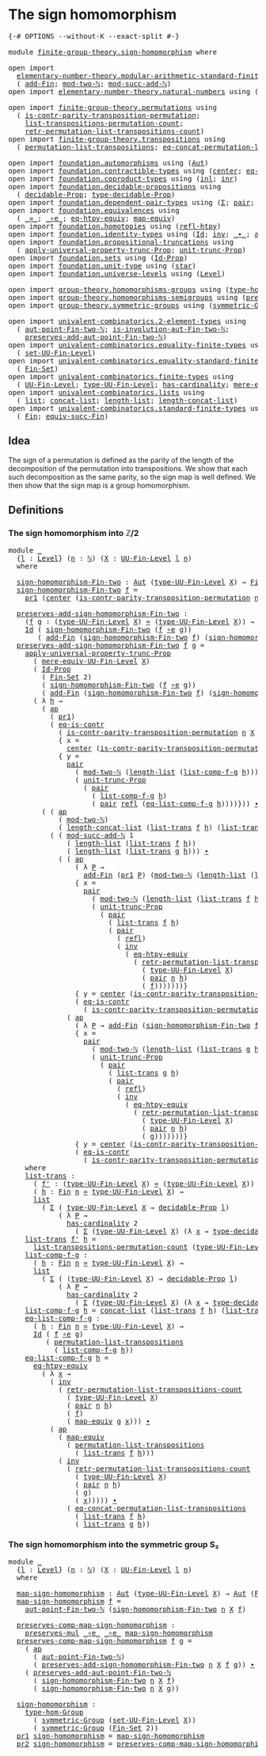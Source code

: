 # The sign homomorphism

<pre class="Agda"><a id="34" class="Symbol">{-#</a> <a id="38" class="Keyword">OPTIONS</a> <a id="46" class="Pragma">--without-K</a> <a id="58" class="Pragma">--exact-split</a> <a id="72" class="Symbol">#-}</a>

<a id="77" class="Keyword">module</a> <a id="84" href="finite-group-theory.sign-homomorphism.html" class="Module">finite-group-theory.sign-homomorphism</a> <a id="122" class="Keyword">where</a>

<a id="129" class="Keyword">open</a> <a id="134" class="Keyword">import</a>
  <a id="143" href="elementary-number-theory.modular-arithmetic-standard-finite-types.html" class="Module">elementary-number-theory.modular-arithmetic-standard-finite-types</a> <a id="209" class="Keyword">using</a>
  <a id="217" class="Symbol">(</a> <a id="219" href="elementary-number-theory.modular-arithmetic-standard-finite-types.html#6155" class="Function">add-Fin</a><a id="226" class="Symbol">;</a> <a id="228" href="elementary-number-theory.modular-arithmetic-standard-finite-types.html#2999" class="Function">mod-two-ℕ</a><a id="237" class="Symbol">;</a> <a id="239" href="elementary-number-theory.modular-arithmetic-standard-finite-types.html#7338" class="Function">mod-succ-add-ℕ</a><a id="253" class="Symbol">)</a>
<a id="255" class="Keyword">open</a> <a id="260" class="Keyword">import</a> <a id="267" href="elementary-number-theory.natural-numbers.html" class="Module">elementary-number-theory.natural-numbers</a> <a id="308" class="Keyword">using</a> <a id="314" class="Symbol">(</a><a id="315" href="elementary-number-theory.natural-numbers.html#1444" class="Datatype">ℕ</a><a id="316" class="Symbol">)</a>

<a id="319" class="Keyword">open</a> <a id="324" class="Keyword">import</a> <a id="331" href="finite-group-theory.permutations.html" class="Module">finite-group-theory.permutations</a> <a id="364" class="Keyword">using</a>
  <a id="372" class="Symbol">(</a> <a id="374" href="finite-group-theory.permutations.html#18431" class="Function">is-contr-parity-transposition-permutation</a><a id="415" class="Symbol">;</a>
    <a id="421" href="finite-group-theory.permutations.html#16417" class="Function">list-transpositions-permutation-count</a><a id="458" class="Symbol">;</a>
    <a id="464" href="finite-group-theory.permutations.html#16883" class="Function">retr-permutation-list-transpositions-count</a><a id="506" class="Symbol">)</a>
<a id="508" class="Keyword">open</a> <a id="513" class="Keyword">import</a> <a id="520" href="finite-group-theory.transpositions.html" class="Module">finite-group-theory.transpositions</a> <a id="555" class="Keyword">using</a>
  <a id="563" class="Symbol">(</a> <a id="565" href="finite-group-theory.transpositions.html#9653" class="Function">permutation-list-transpositions</a><a id="596" class="Symbol">;</a> <a id="598" href="finite-group-theory.transpositions.html#9865" class="Function">eq-concat-permutation-list-transpositions</a><a id="639" class="Symbol">)</a>

<a id="642" class="Keyword">open</a> <a id="647" class="Keyword">import</a> <a id="654" href="foundation.automorphisms.html" class="Module">foundation.automorphisms</a> <a id="679" class="Keyword">using</a> <a id="685" class="Symbol">(</a><a id="686" href="foundation.automorphisms.html#1210" class="Function">Aut</a><a id="689" class="Symbol">)</a>
<a id="691" class="Keyword">open</a> <a id="696" class="Keyword">import</a> <a id="703" href="foundation.contractible-types.html" class="Module">foundation.contractible-types</a> <a id="733" class="Keyword">using</a> <a id="739" class="Symbol">(</a><a id="740" href="foundation-core.contractible-types.html#1018" class="Function">center</a><a id="746" class="Symbol">;</a> <a id="748" href="foundation-core.contractible-types.html#1232" class="Function">eq-is-contr</a><a id="759" class="Symbol">)</a>
<a id="761" class="Keyword">open</a> <a id="766" class="Keyword">import</a> <a id="773" href="foundation.coproduct-types.html" class="Module">foundation.coproduct-types</a> <a id="800" class="Keyword">using</a> <a id="806" class="Symbol">(</a><a id="807" href="foundation.coproduct-types.html#1239" class="InductiveConstructor">inl</a><a id="810" class="Symbol">;</a> <a id="812" href="foundation.coproduct-types.html#1262" class="InductiveConstructor">inr</a><a id="815" class="Symbol">)</a>
<a id="817" class="Keyword">open</a> <a id="822" class="Keyword">import</a> <a id="829" href="foundation.decidable-propositions.html" class="Module">foundation.decidable-propositions</a> <a id="863" class="Keyword">using</a>
  <a id="871" class="Symbol">(</a> <a id="873" href="foundation.decidable-propositions.html#1883" class="Function">decidable-Prop</a><a id="887" class="Symbol">;</a> <a id="889" href="foundation.decidable-propositions.html#2141" class="Function">type-decidable-Prop</a><a id="908" class="Symbol">)</a>
<a id="910" class="Keyword">open</a> <a id="915" class="Keyword">import</a> <a id="922" href="foundation.dependent-pair-types.html" class="Module">foundation.dependent-pair-types</a> <a id="954" class="Keyword">using</a> <a id="960" class="Symbol">(</a><a id="961" href="foundation-core.dependent-pair-types.html#502" class="Record">Σ</a><a id="962" class="Symbol">;</a> <a id="964" href="foundation-core.dependent-pair-types.html#575" class="InductiveConstructor">pair</a><a id="968" class="Symbol">;</a> <a id="970" href="foundation-core.dependent-pair-types.html#592" class="Field">pr1</a><a id="973" class="Symbol">;</a> <a id="975" href="foundation-core.dependent-pair-types.html#604" class="Field">pr2</a><a id="978" class="Symbol">)</a>
<a id="980" class="Keyword">open</a> <a id="985" class="Keyword">import</a> <a id="992" href="foundation.equivalences.html" class="Module">foundation.equivalences</a> <a id="1016" class="Keyword">using</a>
  <a id="1024" class="Symbol">(</a> <a id="1026" href="foundation-core.equivalences.html#1607" class="Function Operator">_≃_</a><a id="1029" class="Symbol">;</a> <a id="1031" href="foundation-core.equivalences.html#7843" class="Function Operator">_∘e_</a><a id="1035" class="Symbol">;</a> <a id="1037" href="foundation.equivalences.html#14717" class="Function">eq-htpy-equiv</a><a id="1050" class="Symbol">;</a> <a id="1052" href="foundation-core.equivalences.html#1807" class="Function">map-equiv</a><a id="1061" class="Symbol">)</a>
<a id="1063" class="Keyword">open</a> <a id="1068" class="Keyword">import</a> <a id="1075" href="foundation.homotopies.html" class="Module">foundation.homotopies</a> <a id="1097" class="Keyword">using</a> <a id="1103" class="Symbol">(</a><a id="1104" href="foundation-core.homotopies.html#632" class="Function">refl-htpy</a><a id="1113" class="Symbol">)</a>
<a id="1115" class="Keyword">open</a> <a id="1120" class="Keyword">import</a> <a id="1127" href="foundation.identity-types.html" class="Module">foundation.identity-types</a> <a id="1153" class="Keyword">using</a> <a id="1159" class="Symbol">(</a><a id="1160" href="foundation-core.identity-types.html#641" class="Datatype">Id</a><a id="1162" class="Symbol">;</a> <a id="1164" href="foundation-core.identity-types.html#1552" class="Function">inv</a><a id="1167" class="Symbol">;</a> <a id="1169" href="foundation-core.identity-types.html#1239" class="Function Operator">_∙_</a><a id="1172" class="Symbol">;</a> <a id="1174" href="foundation-core.identity-types.html#2853" class="Function">ap</a><a id="1176" class="Symbol">;</a> <a id="1178" href="foundation-core.identity-types.html#694" class="InductiveConstructor">refl</a><a id="1182" class="Symbol">)</a>
<a id="1184" class="Keyword">open</a> <a id="1189" class="Keyword">import</a> <a id="1196" href="foundation.propositional-truncations.html" class="Module">foundation.propositional-truncations</a> <a id="1233" class="Keyword">using</a>
  <a id="1241" class="Symbol">(</a> <a id="1243" href="foundation.propositional-truncations.html#5581" class="Function">apply-universal-property-trunc-Prop</a><a id="1278" class="Symbol">;</a> <a id="1280" href="foundation.propositional-truncations.html#2096" class="Function">unit-trunc-Prop</a><a id="1295" class="Symbol">)</a>
<a id="1297" class="Keyword">open</a> <a id="1302" class="Keyword">import</a> <a id="1309" href="foundation.sets.html" class="Module">foundation.sets</a> <a id="1325" class="Keyword">using</a> <a id="1331" class="Symbol">(</a><a id="1332" href="foundation-core.sets.html#1407" class="Function">Id-Prop</a><a id="1339" class="Symbol">)</a>
<a id="1341" class="Keyword">open</a> <a id="1346" class="Keyword">import</a> <a id="1353" href="foundation.unit-type.html" class="Module">foundation.unit-type</a> <a id="1374" class="Keyword">using</a> <a id="1380" class="Symbol">(</a><a id="1381" href="foundation.unit-type.html#999" class="InductiveConstructor">star</a><a id="1385" class="Symbol">)</a>
<a id="1387" class="Keyword">open</a> <a id="1392" class="Keyword">import</a> <a id="1399" href="foundation.universe-levels.html" class="Module">foundation.universe-levels</a> <a id="1426" class="Keyword">using</a> <a id="1432" class="Symbol">(</a><a id="1433" href="Agda.Primitive.html#597" class="Postulate">Level</a><a id="1438" class="Symbol">)</a>

<a id="1441" class="Keyword">open</a> <a id="1446" class="Keyword">import</a> <a id="1453" href="group-theory.homomorphisms-groups.html" class="Module">group-theory.homomorphisms-groups</a> <a id="1487" class="Keyword">using</a> <a id="1493" class="Symbol">(</a><a id="1494" href="group-theory.homomorphisms-groups.html#1566" class="Function">type-hom-Group</a><a id="1508" class="Symbol">)</a>
<a id="1510" class="Keyword">open</a> <a id="1515" class="Keyword">import</a> <a id="1522" href="group-theory.homomorphisms-semigroups.html" class="Module">group-theory.homomorphisms-semigroups</a> <a id="1560" class="Keyword">using</a> <a id="1566" class="Symbol">(</a><a id="1567" href="group-theory.homomorphisms-semigroups.html#1311" class="Function">preserves-mul</a><a id="1580" class="Symbol">)</a>
<a id="1582" class="Keyword">open</a> <a id="1587" class="Keyword">import</a> <a id="1594" href="group-theory.symmetric-groups.html" class="Module">group-theory.symmetric-groups</a> <a id="1624" class="Keyword">using</a> <a id="1630" class="Symbol">(</a><a id="1631" href="group-theory.symmetric-groups.html#2105" class="Function">symmetric-Group</a><a id="1646" class="Symbol">)</a>

<a id="1649" class="Keyword">open</a> <a id="1654" class="Keyword">import</a> <a id="1661" href="univalent-combinatorics.2-element-types.html" class="Module">univalent-combinatorics.2-element-types</a> <a id="1701" class="Keyword">using</a>
  <a id="1709" class="Symbol">(</a> <a id="1711" href="univalent-combinatorics.2-element-types.html#7887" class="Function">aut-point-Fin-two-ℕ</a><a id="1730" class="Symbol">;</a> <a id="1732" href="univalent-combinatorics.2-element-types.html#19792" class="Function">is-involution-aut-Fin-two-ℕ</a><a id="1759" class="Symbol">;</a>
    <a id="1765" href="univalent-combinatorics.2-element-types.html#26475" class="Function">preserves-add-aut-point-Fin-two-ℕ</a><a id="1798" class="Symbol">)</a>
<a id="1800" class="Keyword">open</a> <a id="1805" class="Keyword">import</a> <a id="1812" href="univalent-combinatorics.equality-finite-types.html" class="Module">univalent-combinatorics.equality-finite-types</a> <a id="1858" class="Keyword">using</a>
  <a id="1866" class="Symbol">(</a> <a id="1868" href="univalent-combinatorics.equality-finite-types.html#2518" class="Function">set-UU-Fin-Level</a><a id="1884" class="Symbol">)</a>
<a id="1886" class="Keyword">open</a> <a id="1891" class="Keyword">import</a> <a id="1898" href="univalent-combinatorics.equality-standard-finite-types.html" class="Module">univalent-combinatorics.equality-standard-finite-types</a> <a id="1953" class="Keyword">using</a>
  <a id="1961" class="Symbol">(</a> <a id="1963" href="univalent-combinatorics.equality-standard-finite-types.html#3681" class="Function">Fin-Set</a><a id="1970" class="Symbol">)</a>
<a id="1972" class="Keyword">open</a> <a id="1977" class="Keyword">import</a> <a id="1984" href="univalent-combinatorics.finite-types.html" class="Module">univalent-combinatorics.finite-types</a> <a id="2021" class="Keyword">using</a>
  <a id="2029" class="Symbol">(</a> <a id="2031" href="univalent-combinatorics.finite-types.html#4569" class="Function">UU-Fin-Level</a><a id="2043" class="Symbol">;</a> <a id="2045" href="univalent-combinatorics.finite-types.html#4664" class="Function">type-UU-Fin-Level</a><a id="2062" class="Symbol">;</a> <a id="2064" href="univalent-combinatorics.finite-types.html#4392" class="Function">has-cardinality</a><a id="2079" class="Symbol">;</a> <a id="2081" href="univalent-combinatorics.finite-types.html#4770" class="Function">mere-equiv-UU-Fin-Level</a><a id="2104" class="Symbol">)</a>
<a id="2106" class="Keyword">open</a> <a id="2111" class="Keyword">import</a> <a id="2118" href="univalent-combinatorics.lists.html" class="Module">univalent-combinatorics.lists</a> <a id="2148" class="Keyword">using</a>
  <a id="2156" class="Symbol">(</a> <a id="2158" href="univalent-combinatorics.lists.html#2152" class="Datatype">list</a><a id="2162" class="Symbol">;</a> <a id="2164" href="univalent-combinatorics.lists.html#2847" class="Function">concat-list</a><a id="2175" class="Symbol">;</a> <a id="2177" href="univalent-combinatorics.lists.html#2635" class="Function">length-list</a><a id="2188" class="Symbol">;</a> <a id="2190" href="univalent-combinatorics.lists.html#10723" class="Function">length-concat-list</a><a id="2208" class="Symbol">)</a>
<a id="2210" class="Keyword">open</a> <a id="2215" class="Keyword">import</a> <a id="2222" href="univalent-combinatorics.standard-finite-types.html" class="Module">univalent-combinatorics.standard-finite-types</a> <a id="2268" class="Keyword">using</a>
  <a id="2276" class="Symbol">(</a> <a id="2278" href="univalent-combinatorics.standard-finite-types.html#2085" class="Function">Fin</a><a id="2281" class="Symbol">;</a> <a id="2283" href="univalent-combinatorics.standard-finite-types.html#11714" class="Function">equiv-succ-Fin</a><a id="2297" class="Symbol">)</a>
</pre>
## Idea

The sign of a permutation is defined as the parity of the length of the decomposition of the permutation into transpositions. We show that each such decomposition as the same parity, so the sign map is well defined. We then show that the sign map is a group homomorphism.

## Definitions

### The sign homomorphism into ℤ/2

<pre class="Agda"><a id="2646" class="Keyword">module</a> <a id="2653" href="finite-group-theory.sign-homomorphism.html#2653" class="Module">_</a>
  <a id="2657" class="Symbol">{</a><a id="2658" href="finite-group-theory.sign-homomorphism.html#2658" class="Bound">l</a> <a id="2660" class="Symbol">:</a> <a id="2662" href="Agda.Primitive.html#597" class="Postulate">Level</a><a id="2667" class="Symbol">}</a> <a id="2669" class="Symbol">(</a><a id="2670" href="finite-group-theory.sign-homomorphism.html#2670" class="Bound">n</a> <a id="2672" class="Symbol">:</a> <a id="2674" href="elementary-number-theory.natural-numbers.html#1444" class="Datatype">ℕ</a><a id="2675" class="Symbol">)</a> <a id="2677" class="Symbol">(</a><a id="2678" href="finite-group-theory.sign-homomorphism.html#2678" class="Bound">X</a> <a id="2680" class="Symbol">:</a> <a id="2682" href="univalent-combinatorics.finite-types.html#4569" class="Function">UU-Fin-Level</a> <a id="2695" href="finite-group-theory.sign-homomorphism.html#2658" class="Bound">l</a> <a id="2697" href="finite-group-theory.sign-homomorphism.html#2670" class="Bound">n</a><a id="2698" class="Symbol">)</a> 
  <a id="2703" class="Keyword">where</a>

  <a id="2712" href="finite-group-theory.sign-homomorphism.html#2712" class="Function">sign-homomorphism-Fin-two</a> <a id="2738" class="Symbol">:</a> <a id="2740" href="foundation.automorphisms.html#1210" class="Function">Aut</a> <a id="2744" class="Symbol">(</a><a id="2745" href="univalent-combinatorics.finite-types.html#4664" class="Function">type-UU-Fin-Level</a> <a id="2763" href="finite-group-theory.sign-homomorphism.html#2678" class="Bound">X</a><a id="2764" class="Symbol">)</a> <a id="2766" class="Symbol">→</a> <a id="2768" href="univalent-combinatorics.standard-finite-types.html#2085" class="Function">Fin</a> <a id="2772" class="Number">2</a>
  <a id="2776" href="finite-group-theory.sign-homomorphism.html#2712" class="Function">sign-homomorphism-Fin-two</a> <a id="2802" href="finite-group-theory.sign-homomorphism.html#2802" class="Bound">f</a> <a id="2804" class="Symbol">=</a>
    <a id="2810" href="foundation-core.dependent-pair-types.html#592" class="Field">pr1</a> <a id="2814" class="Symbol">(</a><a id="2815" href="foundation-core.contractible-types.html#1018" class="Function">center</a> <a id="2822" class="Symbol">(</a><a id="2823" href="finite-group-theory.permutations.html#18431" class="Function">is-contr-parity-transposition-permutation</a> <a id="2865" href="finite-group-theory.sign-homomorphism.html#2670" class="Bound">n</a> <a id="2867" href="finite-group-theory.sign-homomorphism.html#2678" class="Bound">X</a> <a id="2869" href="finite-group-theory.sign-homomorphism.html#2802" class="Bound">f</a><a id="2870" class="Symbol">))</a>

  <a id="2876" href="finite-group-theory.sign-homomorphism.html#2876" class="Function">preserves-add-sign-homomorphism-Fin-two</a> <a id="2916" class="Symbol">:</a>
    <a id="2922" class="Symbol">(</a><a id="2923" href="finite-group-theory.sign-homomorphism.html#2923" class="Bound">f</a> <a id="2925" href="finite-group-theory.sign-homomorphism.html#2925" class="Bound">g</a> <a id="2927" class="Symbol">:</a> <a id="2929" class="Symbol">(</a><a id="2930" href="univalent-combinatorics.finite-types.html#4664" class="Function">type-UU-Fin-Level</a> <a id="2948" href="finite-group-theory.sign-homomorphism.html#2678" class="Bound">X</a><a id="2949" class="Symbol">)</a> <a id="2951" href="foundation-core.equivalences.html#1607" class="Function Operator">≃</a> <a id="2953" class="Symbol">(</a><a id="2954" href="univalent-combinatorics.finite-types.html#4664" class="Function">type-UU-Fin-Level</a> <a id="2972" href="finite-group-theory.sign-homomorphism.html#2678" class="Bound">X</a><a id="2973" class="Symbol">))</a> <a id="2976" class="Symbol">→</a>
    <a id="2982" href="foundation-core.identity-types.html#641" class="Datatype">Id</a> <a id="2985" class="Symbol">(</a> <a id="2987" href="finite-group-theory.sign-homomorphism.html#2712" class="Function">sign-homomorphism-Fin-two</a> <a id="3013" class="Symbol">(</a><a id="3014" href="finite-group-theory.sign-homomorphism.html#2923" class="Bound">f</a> <a id="3016" href="foundation-core.equivalences.html#7843" class="Function Operator">∘e</a> <a id="3019" href="finite-group-theory.sign-homomorphism.html#2925" class="Bound">g</a><a id="3020" class="Symbol">))</a>
       <a id="3030" class="Symbol">(</a> <a id="3032" href="elementary-number-theory.modular-arithmetic-standard-finite-types.html#6155" class="Function">add-Fin</a> <a id="3040" class="Symbol">(</a><a id="3041" href="finite-group-theory.sign-homomorphism.html#2712" class="Function">sign-homomorphism-Fin-two</a> <a id="3067" href="finite-group-theory.sign-homomorphism.html#2923" class="Bound">f</a><a id="3068" class="Symbol">)</a> <a id="3070" class="Symbol">(</a><a id="3071" href="finite-group-theory.sign-homomorphism.html#2712" class="Function">sign-homomorphism-Fin-two</a> <a id="3097" href="finite-group-theory.sign-homomorphism.html#2925" class="Bound">g</a><a id="3098" class="Symbol">))</a>
  <a id="3103" href="finite-group-theory.sign-homomorphism.html#2876" class="Function">preserves-add-sign-homomorphism-Fin-two</a> <a id="3143" href="finite-group-theory.sign-homomorphism.html#3143" class="Bound">f</a> <a id="3145" href="finite-group-theory.sign-homomorphism.html#3145" class="Bound">g</a> <a id="3147" class="Symbol">=</a>
    <a id="3153" href="foundation.propositional-truncations.html#5581" class="Function">apply-universal-property-trunc-Prop</a>
      <a id="3195" class="Symbol">(</a> <a id="3197" href="univalent-combinatorics.finite-types.html#4770" class="Function">mere-equiv-UU-Fin-Level</a> <a id="3221" href="finite-group-theory.sign-homomorphism.html#2678" class="Bound">X</a><a id="3222" class="Symbol">)</a>
      <a id="3230" class="Symbol">(</a> <a id="3232" href="foundation-core.sets.html#1407" class="Function">Id-Prop</a>
        <a id="3248" class="Symbol">(</a> <a id="3250" href="univalent-combinatorics.equality-standard-finite-types.html#3681" class="Function">Fin-Set</a> <a id="3258" class="Number">2</a><a id="3259" class="Symbol">)</a>
        <a id="3269" class="Symbol">(</a> <a id="3271" href="finite-group-theory.sign-homomorphism.html#2712" class="Function">sign-homomorphism-Fin-two</a> <a id="3297" class="Symbol">(</a><a id="3298" href="finite-group-theory.sign-homomorphism.html#3143" class="Bound">f</a> <a id="3300" href="foundation-core.equivalences.html#7843" class="Function Operator">∘e</a> <a id="3303" href="finite-group-theory.sign-homomorphism.html#3145" class="Bound">g</a><a id="3304" class="Symbol">))</a>
        <a id="3315" class="Symbol">(</a> <a id="3317" href="elementary-number-theory.modular-arithmetic-standard-finite-types.html#6155" class="Function">add-Fin</a> <a id="3325" class="Symbol">(</a><a id="3326" href="finite-group-theory.sign-homomorphism.html#2712" class="Function">sign-homomorphism-Fin-two</a> <a id="3352" href="finite-group-theory.sign-homomorphism.html#3143" class="Bound">f</a><a id="3353" class="Symbol">)</a> <a id="3355" class="Symbol">(</a><a id="3356" href="finite-group-theory.sign-homomorphism.html#2712" class="Function">sign-homomorphism-Fin-two</a> <a id="3382" href="finite-group-theory.sign-homomorphism.html#3145" class="Bound">g</a><a id="3383" class="Symbol">)))</a>
      <a id="3393" class="Symbol">(</a> <a id="3395" class="Symbol">λ</a> <a id="3397" href="finite-group-theory.sign-homomorphism.html#3397" class="Bound">h</a> <a id="3399" class="Symbol">→</a>
        <a id="3409" class="Symbol">(</a> <a id="3411" href="foundation-core.identity-types.html#2853" class="Function">ap</a>
          <a id="3424" class="Symbol">(</a> <a id="3426" href="foundation-core.dependent-pair-types.html#592" class="Field">pr1</a><a id="3429" class="Symbol">)</a>
          <a id="3441" class="Symbol">(</a> <a id="3443" href="foundation-core.contractible-types.html#1232" class="Function">eq-is-contr</a>
            <a id="3467" class="Symbol">(</a> <a id="3469" href="finite-group-theory.permutations.html#18431" class="Function">is-contr-parity-transposition-permutation</a> <a id="3511" href="finite-group-theory.sign-homomorphism.html#2670" class="Bound">n</a> <a id="3513" href="finite-group-theory.sign-homomorphism.html#2678" class="Bound">X</a> <a id="3515" class="Symbol">(</a><a id="3516" href="finite-group-theory.sign-homomorphism.html#3143" class="Bound">f</a> <a id="3518" href="foundation-core.equivalences.html#7843" class="Function Operator">∘e</a> <a id="3521" href="finite-group-theory.sign-homomorphism.html#3145" class="Bound">g</a><a id="3522" class="Symbol">))</a>
            <a id="3537" class="Symbol">{</a> <a id="3539" class="Argument">x</a> <a id="3541" class="Symbol">=</a>
              <a id="3557" href="foundation-core.contractible-types.html#1018" class="Function">center</a> <a id="3564" class="Symbol">(</a><a id="3565" href="finite-group-theory.permutations.html#18431" class="Function">is-contr-parity-transposition-permutation</a> <a id="3607" href="finite-group-theory.sign-homomorphism.html#2670" class="Bound">n</a> <a id="3609" href="finite-group-theory.sign-homomorphism.html#2678" class="Bound">X</a> <a id="3611" class="Symbol">(</a><a id="3612" href="finite-group-theory.sign-homomorphism.html#3143" class="Bound">f</a> <a id="3614" href="foundation-core.equivalences.html#7843" class="Function Operator">∘e</a> <a id="3617" href="finite-group-theory.sign-homomorphism.html#3145" class="Bound">g</a><a id="3618" class="Symbol">))}</a>
            <a id="3634" class="Symbol">{</a> <a id="3636" class="Argument">y</a> <a id="3638" class="Symbol">=</a>
              <a id="3654" href="foundation-core.dependent-pair-types.html#575" class="InductiveConstructor">pair</a>
                <a id="3675" class="Symbol">(</a> <a id="3677" href="elementary-number-theory.modular-arithmetic-standard-finite-types.html#2999" class="Function">mod-two-ℕ</a> <a id="3687" class="Symbol">(</a><a id="3688" href="univalent-combinatorics.lists.html#2635" class="Function">length-list</a> <a id="3700" class="Symbol">(</a><a id="3701" href="finite-group-theory.sign-homomorphism.html#6281" class="Function">list-comp-f-g</a> <a id="3715" href="finite-group-theory.sign-homomorphism.html#3397" class="Bound">h</a><a id="3716" class="Symbol">)))</a>
                <a id="3736" class="Symbol">(</a> <a id="3738" href="foundation.propositional-truncations.html#2096" class="Function">unit-trunc-Prop</a>
                  <a id="3772" class="Symbol">(</a> <a id="3774" href="foundation-core.dependent-pair-types.html#575" class="InductiveConstructor">pair</a>
                    <a id="3799" class="Symbol">(</a> <a id="3801" href="finite-group-theory.sign-homomorphism.html#6281" class="Function">list-comp-f-g</a> <a id="3815" href="finite-group-theory.sign-homomorphism.html#3397" class="Bound">h</a><a id="3816" class="Symbol">)</a>
                    <a id="3838" class="Symbol">(</a> <a id="3840" href="foundation-core.dependent-pair-types.html#575" class="InductiveConstructor">pair</a> <a id="3845" href="foundation-core.identity-types.html#694" class="InductiveConstructor">refl</a> <a id="3850" class="Symbol">(</a><a id="3851" href="finite-group-theory.sign-homomorphism.html#6610" class="Function">eq-list-comp-f-g</a> <a id="3868" href="finite-group-theory.sign-homomorphism.html#3397" class="Bound">h</a><a id="3869" class="Symbol">))))}))</a> <a id="3877" href="foundation-core.identity-types.html#1239" class="Function Operator">∙</a>
        <a id="3887" class="Symbol">(</a> <a id="3889" class="Symbol">(</a> <a id="3891" href="foundation-core.identity-types.html#2853" class="Function">ap</a>
            <a id="3906" class="Symbol">(</a> <a id="3908" href="elementary-number-theory.modular-arithmetic-standard-finite-types.html#2999" class="Function">mod-two-ℕ</a><a id="3917" class="Symbol">)</a>
            <a id="3931" class="Symbol">(</a> <a id="3933" href="univalent-combinatorics.lists.html#10723" class="Function">length-concat-list</a> <a id="3952" class="Symbol">(</a><a id="3953" href="finite-group-theory.sign-homomorphism.html#5863" class="Function">list-trans</a> <a id="3964" href="finite-group-theory.sign-homomorphism.html#3143" class="Bound">f</a> <a id="3966" href="finite-group-theory.sign-homomorphism.html#3397" class="Bound">h</a><a id="3967" class="Symbol">)</a> <a id="3969" class="Symbol">(</a><a id="3970" href="finite-group-theory.sign-homomorphism.html#5863" class="Function">list-trans</a> <a id="3981" href="finite-group-theory.sign-homomorphism.html#3145" class="Bound">g</a> <a id="3983" href="finite-group-theory.sign-homomorphism.html#3397" class="Bound">h</a><a id="3984" class="Symbol">)))</a> <a id="3988" href="foundation-core.identity-types.html#1239" class="Function Operator">∙</a>
          <a id="4000" class="Symbol">(</a> <a id="4002" class="Symbol">(</a> <a id="4004" href="elementary-number-theory.modular-arithmetic-standard-finite-types.html#7338" class="Function">mod-succ-add-ℕ</a> <a id="4019" class="Number">1</a>
              <a id="4035" class="Symbol">(</a> <a id="4037" href="univalent-combinatorics.lists.html#2635" class="Function">length-list</a> <a id="4049" class="Symbol">(</a><a id="4050" href="finite-group-theory.sign-homomorphism.html#5863" class="Function">list-trans</a> <a id="4061" href="finite-group-theory.sign-homomorphism.html#3143" class="Bound">f</a> <a id="4063" href="finite-group-theory.sign-homomorphism.html#3397" class="Bound">h</a><a id="4064" class="Symbol">))</a>
              <a id="4081" class="Symbol">(</a> <a id="4083" href="univalent-combinatorics.lists.html#2635" class="Function">length-list</a> <a id="4095" class="Symbol">(</a><a id="4096" href="finite-group-theory.sign-homomorphism.html#5863" class="Function">list-trans</a> <a id="4107" href="finite-group-theory.sign-homomorphism.html#3145" class="Bound">g</a> <a id="4109" href="finite-group-theory.sign-homomorphism.html#3397" class="Bound">h</a><a id="4110" class="Symbol">)))</a> <a id="4114" href="foundation-core.identity-types.html#1239" class="Function Operator">∙</a>
            <a id="4128" class="Symbol">(</a> <a id="4130" class="Symbol">(</a> <a id="4132" href="foundation-core.identity-types.html#2853" class="Function">ap</a>
                <a id="4151" class="Symbol">(</a> <a id="4153" class="Symbol">λ</a> <a id="4155" href="finite-group-theory.sign-homomorphism.html#4155" class="Bound">P</a> <a id="4157" class="Symbol">→</a>
                  <a id="4177" href="elementary-number-theory.modular-arithmetic-standard-finite-types.html#6155" class="Function">add-Fin</a> <a id="4185" class="Symbol">(</a><a id="4186" href="foundation-core.dependent-pair-types.html#592" class="Field">pr1</a> <a id="4190" href="finite-group-theory.sign-homomorphism.html#4155" class="Bound">P</a><a id="4191" class="Symbol">)</a> <a id="4193" class="Symbol">(</a><a id="4194" href="elementary-number-theory.modular-arithmetic-standard-finite-types.html#2999" class="Function">mod-two-ℕ</a> <a id="4204" class="Symbol">(</a><a id="4205" href="univalent-combinatorics.lists.html#2635" class="Function">length-list</a> <a id="4217" class="Symbol">(</a><a id="4218" href="finite-group-theory.sign-homomorphism.html#5863" class="Function">list-trans</a> <a id="4229" href="finite-group-theory.sign-homomorphism.html#3145" class="Bound">g</a> <a id="4231" href="finite-group-theory.sign-homomorphism.html#3397" class="Bound">h</a><a id="4232" class="Symbol">))))</a>
                <a id="4253" class="Symbol">{</a> <a id="4255" class="Argument">x</a> <a id="4257" class="Symbol">=</a>
                  <a id="4277" href="foundation-core.dependent-pair-types.html#575" class="InductiveConstructor">pair</a>
                    <a id="4302" class="Symbol">(</a> <a id="4304" href="elementary-number-theory.modular-arithmetic-standard-finite-types.html#2999" class="Function">mod-two-ℕ</a> <a id="4314" class="Symbol">(</a><a id="4315" href="univalent-combinatorics.lists.html#2635" class="Function">length-list</a> <a id="4327" class="Symbol">(</a><a id="4328" href="finite-group-theory.sign-homomorphism.html#5863" class="Function">list-trans</a> <a id="4339" href="finite-group-theory.sign-homomorphism.html#3143" class="Bound">f</a> <a id="4341" href="finite-group-theory.sign-homomorphism.html#3397" class="Bound">h</a><a id="4342" class="Symbol">)))</a>
                    <a id="4366" class="Symbol">(</a> <a id="4368" href="foundation.propositional-truncations.html#2096" class="Function">unit-trunc-Prop</a>
                      <a id="4406" class="Symbol">(</a> <a id="4408" href="foundation-core.dependent-pair-types.html#575" class="InductiveConstructor">pair</a>
                        <a id="4437" class="Symbol">(</a> <a id="4439" href="finite-group-theory.sign-homomorphism.html#5863" class="Function">list-trans</a> <a id="4450" href="finite-group-theory.sign-homomorphism.html#3143" class="Bound">f</a> <a id="4452" href="finite-group-theory.sign-homomorphism.html#3397" class="Bound">h</a><a id="4453" class="Symbol">)</a>
                        <a id="4479" class="Symbol">(</a> <a id="4481" href="foundation-core.dependent-pair-types.html#575" class="InductiveConstructor">pair</a>
                          <a id="4512" class="Symbol">(</a> <a id="4514" href="foundation-core.identity-types.html#694" class="InductiveConstructor">refl</a><a id="4518" class="Symbol">)</a>
                          <a id="4546" class="Symbol">(</a> <a id="4548" href="foundation-core.identity-types.html#1552" class="Function">inv</a>
                            <a id="4580" class="Symbol">(</a> <a id="4582" href="foundation.equivalences.html#14717" class="Function">eq-htpy-equiv</a>
                              <a id="4626" class="Symbol">(</a> <a id="4628" href="finite-group-theory.permutations.html#16883" class="Function">retr-permutation-list-transpositions-count</a>
                                <a id="4703" class="Symbol">(</a> <a id="4705" href="univalent-combinatorics.finite-types.html#4664" class="Function">type-UU-Fin-Level</a> <a id="4723" href="finite-group-theory.sign-homomorphism.html#2678" class="Bound">X</a><a id="4724" class="Symbol">)</a>
                                <a id="4758" class="Symbol">(</a> <a id="4760" href="foundation-core.dependent-pair-types.html#575" class="InductiveConstructor">pair</a> <a id="4765" href="finite-group-theory.sign-homomorphism.html#2670" class="Bound">n</a> <a id="4767" href="finite-group-theory.sign-homomorphism.html#3397" class="Bound">h</a><a id="4768" class="Symbol">)</a>
                                <a id="4802" class="Symbol">(</a> <a id="4804" href="finite-group-theory.sign-homomorphism.html#3143" class="Bound">f</a><a id="4805" class="Symbol">)))))))}</a>
                <a id="4830" class="Symbol">{</a> <a id="4832" class="Argument">y</a> <a id="4834" class="Symbol">=</a> <a id="4836" href="foundation-core.contractible-types.html#1018" class="Function">center</a> <a id="4843" class="Symbol">(</a><a id="4844" href="finite-group-theory.permutations.html#18431" class="Function">is-contr-parity-transposition-permutation</a> <a id="4886" href="finite-group-theory.sign-homomorphism.html#2670" class="Bound">n</a> <a id="4888" href="finite-group-theory.sign-homomorphism.html#2678" class="Bound">X</a> <a id="4890" href="finite-group-theory.sign-homomorphism.html#3143" class="Bound">f</a><a id="4891" class="Symbol">)}</a>
                <a id="4910" class="Symbol">(</a> <a id="4912" href="foundation-core.contractible-types.html#1232" class="Function">eq-is-contr</a>
                  <a id="4942" class="Symbol">(</a> <a id="4944" href="finite-group-theory.permutations.html#18431" class="Function">is-contr-parity-transposition-permutation</a> <a id="4986" href="finite-group-theory.sign-homomorphism.html#2670" class="Bound">n</a> <a id="4988" href="finite-group-theory.sign-homomorphism.html#2678" class="Bound">X</a> <a id="4990" href="finite-group-theory.sign-homomorphism.html#3143" class="Bound">f</a><a id="4991" class="Symbol">)))</a> <a id="4995" href="foundation-core.identity-types.html#1239" class="Function Operator">∙</a>
              <a id="5011" class="Symbol">(</a> <a id="5013" href="foundation-core.identity-types.html#2853" class="Function">ap</a>
                <a id="5032" class="Symbol">(</a> <a id="5034" class="Symbol">λ</a> <a id="5036" href="finite-group-theory.sign-homomorphism.html#5036" class="Bound">P</a> <a id="5038" class="Symbol">→</a> <a id="5040" href="elementary-number-theory.modular-arithmetic-standard-finite-types.html#6155" class="Function">add-Fin</a> <a id="5048" class="Symbol">(</a><a id="5049" href="finite-group-theory.sign-homomorphism.html#2712" class="Function">sign-homomorphism-Fin-two</a> <a id="5075" href="finite-group-theory.sign-homomorphism.html#3143" class="Bound">f</a><a id="5076" class="Symbol">)</a> <a id="5078" class="Symbol">(</a><a id="5079" href="foundation-core.dependent-pair-types.html#592" class="Field">pr1</a> <a id="5083" href="finite-group-theory.sign-homomorphism.html#5036" class="Bound">P</a><a id="5084" class="Symbol">))</a>
                <a id="5103" class="Symbol">{</a> <a id="5105" class="Argument">x</a> <a id="5107" class="Symbol">=</a>
                  <a id="5127" href="foundation-core.dependent-pair-types.html#575" class="InductiveConstructor">pair</a>
                    <a id="5152" class="Symbol">(</a> <a id="5154" href="elementary-number-theory.modular-arithmetic-standard-finite-types.html#2999" class="Function">mod-two-ℕ</a> <a id="5164" class="Symbol">(</a><a id="5165" href="univalent-combinatorics.lists.html#2635" class="Function">length-list</a> <a id="5177" class="Symbol">(</a><a id="5178" href="finite-group-theory.sign-homomorphism.html#5863" class="Function">list-trans</a> <a id="5189" href="finite-group-theory.sign-homomorphism.html#3145" class="Bound">g</a> <a id="5191" href="finite-group-theory.sign-homomorphism.html#3397" class="Bound">h</a><a id="5192" class="Symbol">)))</a>
                    <a id="5216" class="Symbol">(</a> <a id="5218" href="foundation.propositional-truncations.html#2096" class="Function">unit-trunc-Prop</a>
                      <a id="5256" class="Symbol">(</a> <a id="5258" href="foundation-core.dependent-pair-types.html#575" class="InductiveConstructor">pair</a>
                        <a id="5287" class="Symbol">(</a> <a id="5289" href="finite-group-theory.sign-homomorphism.html#5863" class="Function">list-trans</a> <a id="5300" href="finite-group-theory.sign-homomorphism.html#3145" class="Bound">g</a> <a id="5302" href="finite-group-theory.sign-homomorphism.html#3397" class="Bound">h</a><a id="5303" class="Symbol">)</a>
                        <a id="5329" class="Symbol">(</a> <a id="5331" href="foundation-core.dependent-pair-types.html#575" class="InductiveConstructor">pair</a>
                          <a id="5362" class="Symbol">(</a> <a id="5364" href="foundation-core.identity-types.html#694" class="InductiveConstructor">refl</a><a id="5368" class="Symbol">)</a>
                          <a id="5396" class="Symbol">(</a> <a id="5398" href="foundation-core.identity-types.html#1552" class="Function">inv</a>
                            <a id="5430" class="Symbol">(</a> <a id="5432" href="foundation.equivalences.html#14717" class="Function">eq-htpy-equiv</a>
                              <a id="5476" class="Symbol">(</a> <a id="5478" href="finite-group-theory.permutations.html#16883" class="Function">retr-permutation-list-transpositions-count</a>
                                <a id="5553" class="Symbol">(</a> <a id="5555" href="univalent-combinatorics.finite-types.html#4664" class="Function">type-UU-Fin-Level</a> <a id="5573" href="finite-group-theory.sign-homomorphism.html#2678" class="Bound">X</a><a id="5574" class="Symbol">)</a>
                                <a id="5608" class="Symbol">(</a> <a id="5610" href="foundation-core.dependent-pair-types.html#575" class="InductiveConstructor">pair</a> <a id="5615" href="finite-group-theory.sign-homomorphism.html#2670" class="Bound">n</a> <a id="5617" href="finite-group-theory.sign-homomorphism.html#3397" class="Bound">h</a><a id="5618" class="Symbol">)</a>
                                <a id="5652" class="Symbol">(</a> <a id="5654" href="finite-group-theory.sign-homomorphism.html#3145" class="Bound">g</a><a id="5655" class="Symbol">)))))))}</a>
                <a id="5680" class="Symbol">{</a> <a id="5682" class="Argument">y</a> <a id="5684" class="Symbol">=</a> <a id="5686" href="foundation-core.contractible-types.html#1018" class="Function">center</a> <a id="5693" class="Symbol">(</a><a id="5694" href="finite-group-theory.permutations.html#18431" class="Function">is-contr-parity-transposition-permutation</a> <a id="5736" href="finite-group-theory.sign-homomorphism.html#2670" class="Bound">n</a> <a id="5738" href="finite-group-theory.sign-homomorphism.html#2678" class="Bound">X</a> <a id="5740" href="finite-group-theory.sign-homomorphism.html#3145" class="Bound">g</a><a id="5741" class="Symbol">)}</a>
                <a id="5760" class="Symbol">(</a> <a id="5762" href="foundation-core.contractible-types.html#1232" class="Function">eq-is-contr</a>
                  <a id="5792" class="Symbol">(</a> <a id="5794" href="finite-group-theory.permutations.html#18431" class="Function">is-contr-parity-transposition-permutation</a> <a id="5836" href="finite-group-theory.sign-homomorphism.html#2670" class="Bound">n</a> <a id="5838" href="finite-group-theory.sign-homomorphism.html#2678" class="Bound">X</a> <a id="5840" href="finite-group-theory.sign-homomorphism.html#3145" class="Bound">g</a><a id="5841" class="Symbol">)))))))</a>
    <a id="5853" class="Keyword">where</a>
    <a id="5863" href="finite-group-theory.sign-homomorphism.html#5863" class="Function">list-trans</a> <a id="5874" class="Symbol">:</a>
      <a id="5882" class="Symbol">(</a> <a id="5884" href="finite-group-theory.sign-homomorphism.html#5884" class="Bound">f&#39;</a> <a id="5887" class="Symbol">:</a> <a id="5889" class="Symbol">(</a><a id="5890" href="univalent-combinatorics.finite-types.html#4664" class="Function">type-UU-Fin-Level</a> <a id="5908" href="finite-group-theory.sign-homomorphism.html#2678" class="Bound">X</a><a id="5909" class="Symbol">)</a> <a id="5911" href="foundation-core.equivalences.html#1607" class="Function Operator">≃</a> <a id="5913" class="Symbol">(</a><a id="5914" href="univalent-combinatorics.finite-types.html#4664" class="Function">type-UU-Fin-Level</a> <a id="5932" href="finite-group-theory.sign-homomorphism.html#2678" class="Bound">X</a><a id="5933" class="Symbol">))</a>
      <a id="5942" class="Symbol">(</a> <a id="5944" href="finite-group-theory.sign-homomorphism.html#5944" class="Bound">h</a> <a id="5946" class="Symbol">:</a> <a id="5948" href="univalent-combinatorics.standard-finite-types.html#2085" class="Function">Fin</a> <a id="5952" href="finite-group-theory.sign-homomorphism.html#2670" class="Bound">n</a> <a id="5954" href="foundation-core.equivalences.html#1607" class="Function Operator">≃</a> <a id="5956" href="univalent-combinatorics.finite-types.html#4664" class="Function">type-UU-Fin-Level</a> <a id="5974" href="finite-group-theory.sign-homomorphism.html#2678" class="Bound">X</a><a id="5975" class="Symbol">)</a> <a id="5977" class="Symbol">→</a>
      <a id="5985" href="univalent-combinatorics.lists.html#2152" class="Datatype">list</a>
        <a id="5998" class="Symbol">(</a> <a id="6000" href="foundation-core.dependent-pair-types.html#502" class="Record">Σ</a> <a id="6002" class="Symbol">(</a> <a id="6004" href="univalent-combinatorics.finite-types.html#4664" class="Function">type-UU-Fin-Level</a> <a id="6022" href="finite-group-theory.sign-homomorphism.html#2678" class="Bound">X</a> <a id="6024" class="Symbol">→</a> <a id="6026" href="foundation.decidable-propositions.html#1883" class="Function">decidable-Prop</a> <a id="6041" href="finite-group-theory.sign-homomorphism.html#2658" class="Bound">l</a><a id="6042" class="Symbol">)</a>
            <a id="6056" class="Symbol">(</a> <a id="6058" class="Symbol">λ</a> <a id="6060" href="finite-group-theory.sign-homomorphism.html#6060" class="Bound">P</a> <a id="6062" class="Symbol">→</a>
              <a id="6078" href="univalent-combinatorics.finite-types.html#4392" class="Function">has-cardinality</a> <a id="6094" class="Number">2</a>
                <a id="6112" class="Symbol">(</a> <a id="6114" href="foundation-core.dependent-pair-types.html#502" class="Record">Σ</a> <a id="6116" class="Symbol">(</a><a id="6117" href="univalent-combinatorics.finite-types.html#4664" class="Function">type-UU-Fin-Level</a> <a id="6135" href="finite-group-theory.sign-homomorphism.html#2678" class="Bound">X</a><a id="6136" class="Symbol">)</a> <a id="6138" class="Symbol">(λ</a> <a id="6141" href="finite-group-theory.sign-homomorphism.html#6141" class="Bound">x</a> <a id="6143" class="Symbol">→</a> <a id="6145" href="foundation.decidable-propositions.html#2141" class="Function">type-decidable-Prop</a> <a id="6165" class="Symbol">(</a><a id="6166" href="finite-group-theory.sign-homomorphism.html#6060" class="Bound">P</a> <a id="6168" href="finite-group-theory.sign-homomorphism.html#6141" class="Bound">x</a><a id="6169" class="Symbol">)))))</a>
    <a id="6179" href="finite-group-theory.sign-homomorphism.html#5863" class="Function">list-trans</a> <a id="6190" href="finite-group-theory.sign-homomorphism.html#6190" class="Bound">f&#39;</a> <a id="6193" href="finite-group-theory.sign-homomorphism.html#6193" class="Bound">h</a> <a id="6195" class="Symbol">=</a>
      <a id="6203" href="finite-group-theory.permutations.html#16417" class="Function">list-transpositions-permutation-count</a> <a id="6241" class="Symbol">(</a><a id="6242" href="univalent-combinatorics.finite-types.html#4664" class="Function">type-UU-Fin-Level</a> <a id="6260" href="finite-group-theory.sign-homomorphism.html#2678" class="Bound">X</a><a id="6261" class="Symbol">)</a> <a id="6263" class="Symbol">(</a><a id="6264" href="foundation-core.dependent-pair-types.html#575" class="InductiveConstructor">pair</a> <a id="6269" href="finite-group-theory.sign-homomorphism.html#2670" class="Bound">n</a> <a id="6271" href="finite-group-theory.sign-homomorphism.html#6193" class="Bound">h</a><a id="6272" class="Symbol">)</a> <a id="6274" href="finite-group-theory.sign-homomorphism.html#6190" class="Bound">f&#39;</a>
    <a id="6281" href="finite-group-theory.sign-homomorphism.html#6281" class="Function">list-comp-f-g</a> <a id="6295" class="Symbol">:</a>
      <a id="6303" class="Symbol">(</a> <a id="6305" href="finite-group-theory.sign-homomorphism.html#6305" class="Bound">h</a> <a id="6307" class="Symbol">:</a> <a id="6309" href="univalent-combinatorics.standard-finite-types.html#2085" class="Function">Fin</a> <a id="6313" href="finite-group-theory.sign-homomorphism.html#2670" class="Bound">n</a> <a id="6315" href="foundation-core.equivalences.html#1607" class="Function Operator">≃</a> <a id="6317" href="univalent-combinatorics.finite-types.html#4664" class="Function">type-UU-Fin-Level</a> <a id="6335" href="finite-group-theory.sign-homomorphism.html#2678" class="Bound">X</a><a id="6336" class="Symbol">)</a> <a id="6338" class="Symbol">→</a>
      <a id="6346" href="univalent-combinatorics.lists.html#2152" class="Datatype">list</a>
        <a id="6359" class="Symbol">(</a> <a id="6361" href="foundation-core.dependent-pair-types.html#502" class="Record">Σ</a> <a id="6363" class="Symbol">(</a> <a id="6365" class="Symbol">(</a><a id="6366" href="univalent-combinatorics.finite-types.html#4664" class="Function">type-UU-Fin-Level</a> <a id="6384" href="finite-group-theory.sign-homomorphism.html#2678" class="Bound">X</a><a id="6385" class="Symbol">)</a> <a id="6387" class="Symbol">→</a> <a id="6389" href="foundation.decidable-propositions.html#1883" class="Function">decidable-Prop</a> <a id="6404" href="finite-group-theory.sign-homomorphism.html#2658" class="Bound">l</a><a id="6405" class="Symbol">)</a>
            <a id="6419" class="Symbol">(</a> <a id="6421" class="Symbol">λ</a> <a id="6423" href="finite-group-theory.sign-homomorphism.html#6423" class="Bound">P</a> <a id="6425" class="Symbol">→</a>
              <a id="6441" href="univalent-combinatorics.finite-types.html#4392" class="Function">has-cardinality</a> <a id="6457" class="Number">2</a>
                <a id="6475" class="Symbol">(</a> <a id="6477" href="foundation-core.dependent-pair-types.html#502" class="Record">Σ</a> <a id="6479" class="Symbol">(</a><a id="6480" href="univalent-combinatorics.finite-types.html#4664" class="Function">type-UU-Fin-Level</a> <a id="6498" href="finite-group-theory.sign-homomorphism.html#2678" class="Bound">X</a><a id="6499" class="Symbol">)</a> <a id="6501" class="Symbol">(λ</a> <a id="6504" href="finite-group-theory.sign-homomorphism.html#6504" class="Bound">x</a> <a id="6506" class="Symbol">→</a> <a id="6508" href="foundation.decidable-propositions.html#2141" class="Function">type-decidable-Prop</a> <a id="6528" class="Symbol">(</a><a id="6529" href="finite-group-theory.sign-homomorphism.html#6423" class="Bound">P</a> <a id="6531" href="finite-group-theory.sign-homomorphism.html#6504" class="Bound">x</a><a id="6532" class="Symbol">)))))</a>
    <a id="6542" href="finite-group-theory.sign-homomorphism.html#6281" class="Function">list-comp-f-g</a> <a id="6556" href="finite-group-theory.sign-homomorphism.html#6556" class="Bound">h</a> <a id="6558" class="Symbol">=</a> <a id="6560" href="univalent-combinatorics.lists.html#2847" class="Function">concat-list</a> <a id="6572" class="Symbol">(</a><a id="6573" href="finite-group-theory.sign-homomorphism.html#5863" class="Function">list-trans</a> <a id="6584" href="finite-group-theory.sign-homomorphism.html#3143" class="Bound">f</a> <a id="6586" href="finite-group-theory.sign-homomorphism.html#6556" class="Bound">h</a><a id="6587" class="Symbol">)</a> <a id="6589" class="Symbol">(</a><a id="6590" href="finite-group-theory.sign-homomorphism.html#5863" class="Function">list-trans</a> <a id="6601" href="finite-group-theory.sign-homomorphism.html#3145" class="Bound">g</a> <a id="6603" href="finite-group-theory.sign-homomorphism.html#6556" class="Bound">h</a><a id="6604" class="Symbol">)</a>
    <a id="6610" href="finite-group-theory.sign-homomorphism.html#6610" class="Function">eq-list-comp-f-g</a> <a id="6627" class="Symbol">:</a>
      <a id="6635" class="Symbol">(</a> <a id="6637" href="finite-group-theory.sign-homomorphism.html#6637" class="Bound">h</a> <a id="6639" class="Symbol">:</a> <a id="6641" href="univalent-combinatorics.standard-finite-types.html#2085" class="Function">Fin</a> <a id="6645" href="finite-group-theory.sign-homomorphism.html#2670" class="Bound">n</a> <a id="6647" href="foundation-core.equivalences.html#1607" class="Function Operator">≃</a> <a id="6649" href="univalent-combinatorics.finite-types.html#4664" class="Function">type-UU-Fin-Level</a> <a id="6667" href="finite-group-theory.sign-homomorphism.html#2678" class="Bound">X</a><a id="6668" class="Symbol">)</a> <a id="6670" class="Symbol">→</a>
      <a id="6678" href="foundation-core.identity-types.html#641" class="Datatype">Id</a> <a id="6681" class="Symbol">(</a> <a id="6683" href="finite-group-theory.sign-homomorphism.html#3143" class="Bound">f</a> <a id="6685" href="foundation-core.equivalences.html#7843" class="Function Operator">∘e</a> <a id="6688" href="finite-group-theory.sign-homomorphism.html#3145" class="Bound">g</a><a id="6689" class="Symbol">)</a>
         <a id="6700" class="Symbol">(</a> <a id="6702" href="finite-group-theory.transpositions.html#9653" class="Function">permutation-list-transpositions</a>
           <a id="6745" class="Symbol">(</a> <a id="6747" href="finite-group-theory.sign-homomorphism.html#6281" class="Function">list-comp-f-g</a> <a id="6761" href="finite-group-theory.sign-homomorphism.html#6637" class="Bound">h</a><a id="6762" class="Symbol">))</a>
    <a id="6769" href="finite-group-theory.sign-homomorphism.html#6610" class="Function">eq-list-comp-f-g</a> <a id="6786" href="finite-group-theory.sign-homomorphism.html#6786" class="Bound">h</a> <a id="6788" class="Symbol">=</a>
      <a id="6796" href="foundation.equivalences.html#14717" class="Function">eq-htpy-equiv</a>
        <a id="6818" class="Symbol">(</a> <a id="6820" class="Symbol">λ</a> <a id="6822" href="finite-group-theory.sign-homomorphism.html#6822" class="Bound">x</a> <a id="6824" class="Symbol">→</a>
          <a id="6836" class="Symbol">(</a> <a id="6838" href="foundation-core.identity-types.html#1552" class="Function">inv</a>
            <a id="6854" class="Symbol">(</a> <a id="6856" href="finite-group-theory.permutations.html#16883" class="Function">retr-permutation-list-transpositions-count</a>
              <a id="6913" class="Symbol">(</a> <a id="6915" href="univalent-combinatorics.finite-types.html#4664" class="Function">type-UU-Fin-Level</a> <a id="6933" href="finite-group-theory.sign-homomorphism.html#2678" class="Bound">X</a><a id="6934" class="Symbol">)</a>
              <a id="6950" class="Symbol">(</a> <a id="6952" href="foundation-core.dependent-pair-types.html#575" class="InductiveConstructor">pair</a> <a id="6957" href="finite-group-theory.sign-homomorphism.html#2670" class="Bound">n</a> <a id="6959" href="finite-group-theory.sign-homomorphism.html#6786" class="Bound">h</a><a id="6960" class="Symbol">)</a>
              <a id="6976" class="Symbol">(</a> <a id="6978" href="finite-group-theory.sign-homomorphism.html#3143" class="Bound">f</a><a id="6979" class="Symbol">)</a>
              <a id="6995" class="Symbol">(</a> <a id="6997" href="foundation-core.equivalences.html#1807" class="Function">map-equiv</a> <a id="7007" href="finite-group-theory.sign-homomorphism.html#3145" class="Bound">g</a> <a id="7009" href="finite-group-theory.sign-homomorphism.html#6822" class="Bound">x</a><a id="7010" class="Symbol">)))</a> <a id="7014" href="foundation-core.identity-types.html#1239" class="Function Operator">∙</a>
          <a id="7026" class="Symbol">(</a> <a id="7028" href="foundation-core.identity-types.html#2853" class="Function">ap</a>
            <a id="7043" class="Symbol">(</a> <a id="7045" href="foundation-core.equivalences.html#1807" class="Function">map-equiv</a>
              <a id="7069" class="Symbol">(</a> <a id="7071" href="finite-group-theory.transpositions.html#9653" class="Function">permutation-list-transpositions</a>
                <a id="7119" class="Symbol">(</a> <a id="7121" href="finite-group-theory.sign-homomorphism.html#5863" class="Function">list-trans</a> <a id="7132" href="finite-group-theory.sign-homomorphism.html#3143" class="Bound">f</a> <a id="7134" href="finite-group-theory.sign-homomorphism.html#6786" class="Bound">h</a><a id="7135" class="Symbol">)))</a>
            <a id="7151" class="Symbol">(</a> <a id="7153" href="foundation-core.identity-types.html#1552" class="Function">inv</a>
              <a id="7171" class="Symbol">(</a> <a id="7173" href="finite-group-theory.permutations.html#16883" class="Function">retr-permutation-list-transpositions-count</a>
                <a id="7232" class="Symbol">(</a> <a id="7234" href="univalent-combinatorics.finite-types.html#4664" class="Function">type-UU-Fin-Level</a> <a id="7252" href="finite-group-theory.sign-homomorphism.html#2678" class="Bound">X</a><a id="7253" class="Symbol">)</a>
                <a id="7271" class="Symbol">(</a> <a id="7273" href="foundation-core.dependent-pair-types.html#575" class="InductiveConstructor">pair</a> <a id="7278" href="finite-group-theory.sign-homomorphism.html#2670" class="Bound">n</a> <a id="7280" href="finite-group-theory.sign-homomorphism.html#6786" class="Bound">h</a><a id="7281" class="Symbol">)</a>
                <a id="7299" class="Symbol">(</a> <a id="7301" href="finite-group-theory.sign-homomorphism.html#3145" class="Bound">g</a><a id="7302" class="Symbol">)</a>
                <a id="7320" class="Symbol">(</a> <a id="7322" href="finite-group-theory.sign-homomorphism.html#6822" class="Bound">x</a><a id="7323" class="Symbol">)))))</a> <a id="7329" href="foundation-core.identity-types.html#1239" class="Function Operator">∙</a>
              <a id="7345" class="Symbol">(</a> <a id="7347" href="finite-group-theory.transpositions.html#9865" class="Function">eq-concat-permutation-list-transpositions</a>
                <a id="7405" class="Symbol">(</a> <a id="7407" href="finite-group-theory.sign-homomorphism.html#5863" class="Function">list-trans</a> <a id="7418" href="finite-group-theory.sign-homomorphism.html#3143" class="Bound">f</a> <a id="7420" href="finite-group-theory.sign-homomorphism.html#6786" class="Bound">h</a><a id="7421" class="Symbol">)</a>
                <a id="7439" class="Symbol">(</a> <a id="7441" href="finite-group-theory.sign-homomorphism.html#5863" class="Function">list-trans</a> <a id="7452" href="finite-group-theory.sign-homomorphism.html#3145" class="Bound">g</a> <a id="7454" href="finite-group-theory.sign-homomorphism.html#6786" class="Bound">h</a><a id="7455" class="Symbol">))</a>
</pre>
### The sign homomorphism into the symmetric group S₂

<pre class="Agda"><a id="7526" class="Keyword">module</a> <a id="7533" href="finite-group-theory.sign-homomorphism.html#7533" class="Module">_</a>
  <a id="7537" class="Symbol">{</a><a id="7538" href="finite-group-theory.sign-homomorphism.html#7538" class="Bound">l</a> <a id="7540" class="Symbol">:</a> <a id="7542" href="Agda.Primitive.html#597" class="Postulate">Level</a><a id="7547" class="Symbol">}</a> <a id="7549" class="Symbol">(</a><a id="7550" href="finite-group-theory.sign-homomorphism.html#7550" class="Bound">n</a> <a id="7552" class="Symbol">:</a> <a id="7554" href="elementary-number-theory.natural-numbers.html#1444" class="Datatype">ℕ</a><a id="7555" class="Symbol">)</a> <a id="7557" class="Symbol">(</a><a id="7558" href="finite-group-theory.sign-homomorphism.html#7558" class="Bound">X</a> <a id="7560" class="Symbol">:</a> <a id="7562" href="univalent-combinatorics.finite-types.html#4569" class="Function">UU-Fin-Level</a> <a id="7575" href="finite-group-theory.sign-homomorphism.html#7538" class="Bound">l</a> <a id="7577" href="finite-group-theory.sign-homomorphism.html#7550" class="Bound">n</a><a id="7578" class="Symbol">)</a>
  <a id="7582" class="Keyword">where</a>

  <a id="7591" href="finite-group-theory.sign-homomorphism.html#7591" class="Function">map-sign-homomorphism</a> <a id="7613" class="Symbol">:</a> <a id="7615" href="foundation.automorphisms.html#1210" class="Function">Aut</a> <a id="7619" class="Symbol">(</a><a id="7620" href="univalent-combinatorics.finite-types.html#4664" class="Function">type-UU-Fin-Level</a> <a id="7638" href="finite-group-theory.sign-homomorphism.html#7558" class="Bound">X</a><a id="7639" class="Symbol">)</a> <a id="7641" class="Symbol">→</a> <a id="7643" href="foundation.automorphisms.html#1210" class="Function">Aut</a> <a id="7647" class="Symbol">(</a><a id="7648" href="univalent-combinatorics.standard-finite-types.html#2085" class="Function">Fin</a> <a id="7652" class="Number">2</a><a id="7653" class="Symbol">)</a>
  <a id="7657" href="finite-group-theory.sign-homomorphism.html#7591" class="Function">map-sign-homomorphism</a> <a id="7679" href="finite-group-theory.sign-homomorphism.html#7679" class="Bound">f</a> <a id="7681" class="Symbol">=</a>
    <a id="7687" href="univalent-combinatorics.2-element-types.html#7887" class="Function">aut-point-Fin-two-ℕ</a> <a id="7707" class="Symbol">(</a><a id="7708" href="finite-group-theory.sign-homomorphism.html#2712" class="Function">sign-homomorphism-Fin-two</a> <a id="7734" href="finite-group-theory.sign-homomorphism.html#7550" class="Bound">n</a> <a id="7736" href="finite-group-theory.sign-homomorphism.html#7558" class="Bound">X</a> <a id="7738" href="finite-group-theory.sign-homomorphism.html#7679" class="Bound">f</a><a id="7739" class="Symbol">)</a>

  <a id="7744" href="finite-group-theory.sign-homomorphism.html#7744" class="Function">preserves-comp-map-sign-homomorphism</a> <a id="7781" class="Symbol">:</a>
    <a id="7787" href="group-theory.homomorphisms-semigroups.html#1311" class="Function">preserves-mul</a> <a id="7801" href="foundation-core.equivalences.html#7843" class="Function Operator">_∘e_</a> <a id="7806" href="foundation-core.equivalences.html#7843" class="Function Operator">_∘e_</a> <a id="7811" href="finite-group-theory.sign-homomorphism.html#7591" class="Function">map-sign-homomorphism</a>
  <a id="7835" href="finite-group-theory.sign-homomorphism.html#7744" class="Function">preserves-comp-map-sign-homomorphism</a> <a id="7872" href="finite-group-theory.sign-homomorphism.html#7872" class="Bound">f</a> <a id="7874" href="finite-group-theory.sign-homomorphism.html#7874" class="Bound">g</a> <a id="7876" class="Symbol">=</a>
    <a id="7882" class="Symbol">(</a> <a id="7884" href="foundation-core.identity-types.html#2853" class="Function">ap</a>
      <a id="7893" class="Symbol">(</a> <a id="7895" href="univalent-combinatorics.2-element-types.html#7887" class="Function">aut-point-Fin-two-ℕ</a><a id="7914" class="Symbol">)</a>
      <a id="7922" class="Symbol">(</a> <a id="7924" href="finite-group-theory.sign-homomorphism.html#2876" class="Function">preserves-add-sign-homomorphism-Fin-two</a> <a id="7964" href="finite-group-theory.sign-homomorphism.html#7550" class="Bound">n</a> <a id="7966" href="finite-group-theory.sign-homomorphism.html#7558" class="Bound">X</a> <a id="7968" href="finite-group-theory.sign-homomorphism.html#7872" class="Bound">f</a> <a id="7970" href="finite-group-theory.sign-homomorphism.html#7874" class="Bound">g</a><a id="7971" class="Symbol">))</a> <a id="7974" href="foundation-core.identity-types.html#1239" class="Function Operator">∙</a>
    <a id="7980" class="Symbol">(</a> <a id="7982" href="univalent-combinatorics.2-element-types.html#26475" class="Function">preserves-add-aut-point-Fin-two-ℕ</a>
      <a id="8022" class="Symbol">(</a> <a id="8024" href="finite-group-theory.sign-homomorphism.html#2712" class="Function">sign-homomorphism-Fin-two</a> <a id="8050" href="finite-group-theory.sign-homomorphism.html#7550" class="Bound">n</a> <a id="8052" href="finite-group-theory.sign-homomorphism.html#7558" class="Bound">X</a> <a id="8054" href="finite-group-theory.sign-homomorphism.html#7872" class="Bound">f</a><a id="8055" class="Symbol">)</a>
      <a id="8063" class="Symbol">(</a> <a id="8065" href="finite-group-theory.sign-homomorphism.html#2712" class="Function">sign-homomorphism-Fin-two</a> <a id="8091" href="finite-group-theory.sign-homomorphism.html#7550" class="Bound">n</a> <a id="8093" href="finite-group-theory.sign-homomorphism.html#7558" class="Bound">X</a> <a id="8095" href="finite-group-theory.sign-homomorphism.html#7874" class="Bound">g</a><a id="8096" class="Symbol">))</a>
  
  <a id="8104" href="finite-group-theory.sign-homomorphism.html#8104" class="Function">sign-homomorphism</a> <a id="8122" class="Symbol">:</a>
    <a id="8128" href="group-theory.homomorphisms-groups.html#1566" class="Function">type-hom-Group</a>
      <a id="8149" class="Symbol">(</a> <a id="8151" href="group-theory.symmetric-groups.html#2105" class="Function">symmetric-Group</a> <a id="8167" class="Symbol">(</a><a id="8168" href="univalent-combinatorics.equality-finite-types.html#2518" class="Function">set-UU-Fin-Level</a> <a id="8185" href="finite-group-theory.sign-homomorphism.html#7558" class="Bound">X</a><a id="8186" class="Symbol">))</a>
      <a id="8195" class="Symbol">(</a> <a id="8197" href="group-theory.symmetric-groups.html#2105" class="Function">symmetric-Group</a> <a id="8213" class="Symbol">(</a><a id="8214" href="univalent-combinatorics.equality-standard-finite-types.html#3681" class="Function">Fin-Set</a> <a id="8222" class="Number">2</a><a id="8223" class="Symbol">))</a>
  <a id="8228" href="foundation-core.dependent-pair-types.html#592" class="Field">pr1</a> <a id="8232" href="finite-group-theory.sign-homomorphism.html#8104" class="Function">sign-homomorphism</a> <a id="8250" class="Symbol">=</a> <a id="8252" href="finite-group-theory.sign-homomorphism.html#7591" class="Function">map-sign-homomorphism</a>
  <a id="8276" href="foundation-core.dependent-pair-types.html#604" class="Field">pr2</a> <a id="8280" href="finite-group-theory.sign-homomorphism.html#8104" class="Function">sign-homomorphism</a> <a id="8298" class="Symbol">=</a> <a id="8300" href="finite-group-theory.sign-homomorphism.html#7744" class="Function">preserves-comp-map-sign-homomorphism</a>
</pre>

